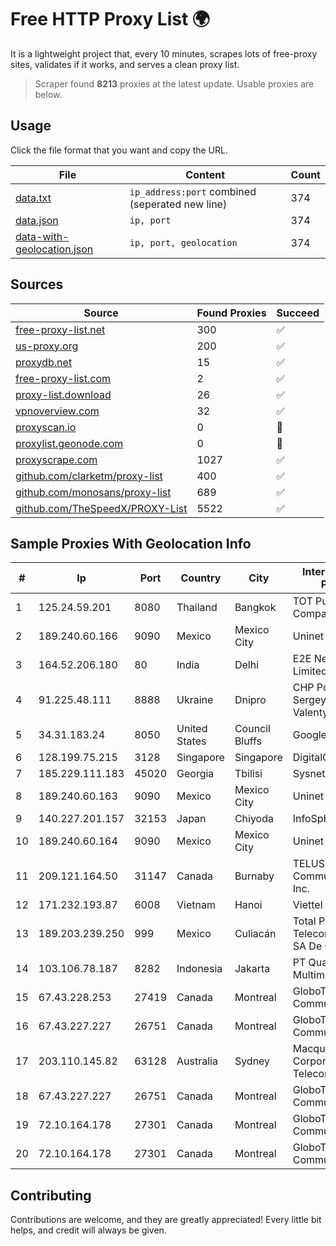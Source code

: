 
# Free HTTP Proxy List 🌍

It is a lightweight project that, every 10 minutes, scrapes lots of free-proxy sites, validates if it works, and serves a clean proxy list.


> Scraper found **8213** proxies at the latest update. Usable proxies are below.

## Usage

Click the file format that you want and copy the URL.


|File|Content|Count|
|----|-------|-----|
|[data.txt](https://raw.githubusercontent.com/themiralay/Proxy-List-World/master/data.txt)|`ip_address:port` combined (seperated new line)|374|
|[data.json](https://raw.githubusercontent.com/themiralay/Proxy-List-World/master/data.json)|`ip, port`|374|
|[data-with-geolocation.json](https://raw.githubusercontent.com/themiralay/Proxy-List-World/master/data-with-geolocation.json)|`ip, port, geolocation`|374|

## Sources

|Source|Found Proxies|Succeed|
|------|-------------|-------|
|[free-proxy-list.net](https://free-proxy-list.net)|300|✅|
|[us-proxy.org](https://www.us-proxy.org)|200|✅|
|[proxydb.net](http://proxydb.net)|15|✅|
|[free-proxy-list.com](https://free-proxy-list.com/?page=&port=&type%5B%5D=http&type%5B%5D=https&up_time=0&search=Search)|2|✅|
|[proxy-list.download](https://www.proxy-list.download/HTTP)|26|✅|
|[vpnoverview.com](https://vpnoverview.com/privacy/anonymous-browsing/free-proxy-servers)|32|✅|
|[proxyscan.io](https://www.proxyscan.io)|0|🚫|
|[proxylist.geonode.com](https://proxylist.geonode.com/api/proxy-list?limit=300&page=1&sort_by=lastChecked&sort_type=desc&protocols=http,https)|0|🚫|
|[proxyscrape.com](https://api.proxyscrape.com/v2/?request=displayproxies&protocol=http&timeout=10000&country=all&ssl=all&anonymity=all)|1027|✅|
|[github.com/clarketm/proxy-list](https://raw.githubusercontent.com/clarketm/proxy-list/master/proxy-list-raw.txt)|400|✅|
|[github.com/monosans/proxy-list](https://raw.githubusercontent.com/monosans/proxy-list/main/proxies/http.txt)|689|✅|
|[github.com/TheSpeedX/PROXY-List](https://raw.githubusercontent.com/TheSpeedX/PROXY-List/master/http.txt)|5522|✅|


## Sample Proxies With Geolocation Info

|#|Ip|Port|Country|City|Internet Service Provider|
|-|--|----|-------|----|-------------------------|
|1|125.24.59.201|8080|Thailand|Bangkok|TOT Public Company Limited|
|2|189.240.60.166|9090|Mexico|Mexico City|Uninet S.A. de C.V.|
|3|164.52.206.180|80|India|Delhi|E2E Networks Limited|
|4|91.225.48.111|8888|Ukraine|Dnipro|CHP Poddubny Sergey Valentynovich|
|5|34.31.183.24|8050|United States|Council Bluffs|Google LLC|
|6|128.199.75.215|3128|Singapore|Singapore|DigitalOcean, LLC|
|7|185.229.111.183|45020|Georgia|Tbilisi|Sysnet LLC|
|8|189.240.60.163|9090|Mexico|Mexico City|Uninet S.A. de C.V.|
|9|140.227.201.157|32153|Japan|Chiyoda|InfoSphere|
|10|189.240.60.164|9090|Mexico|Mexico City|Uninet S.A. de C.V.|
|11|209.121.164.50|31147|Canada|Burnaby|TELUS Communications Inc.|
|12|171.232.193.87|6008|Vietnam|Hanoi|Viettel Corporation|
|13|189.203.239.250|999|Mexico|Culiacán|Total Play Telecomunicaciones SA De CV|
|14|103.106.78.187|8282|Indonesia|Jakarta|PT Quantum Tera Multimedia|
|15|67.43.228.253|27419|Canada|Montreal|GloboTech Communications|
|16|67.43.227.227|26751|Canada|Montreal|GloboTech Communications|
|17|203.110.145.82|63128|Australia|Sydney|Macquarie Corporate Telecommunications|
|18|67.43.227.227|26751|Canada|Montreal|GloboTech Communications|
|19|72.10.164.178|27301|Canada|Montreal|GloboTech Communications|
|20|72.10.164.178|27301|Canada|Montreal|GloboTech Communications|



## Contributing

Contributions are welcome, and they are greatly appreciated! Every
little bit helps, and credit will always be given.

